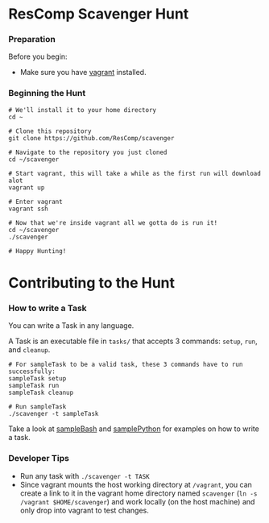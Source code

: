 # ResComp Scavenger Hunt

### Preparation

Before you begin:
* Make sure you have [vagrant](https://www.vagrantup.com/) installed.

### Beginning the Hunt
```
# We'll install it to your home directory
cd ~

# Clone this repository
git clone https://github.com/ResComp/scavenger

# Navigate to the repository you just cloned
cd ~/scavenger

# Start vagrant, this will take a while as the first run will download alot
vagrant up

# Enter vagrant
vagrant ssh

# Now that we're inside vagrant all we gotta do is run it!
cd ~/scavenger
./scavenger

# Happy Hunting!
```

# Contributing to the Hunt

### How to write a Task

You can write a Task in any language.

A Task is an executable file in `tasks/` that accepts 3 commands:
`setup`, `run`, and `cleanup`.

```
# For sampleTask to be a valid task, these 3 commands have to run successfully:
sampleTask setup
sampleTask run 
sampleTask cleanup

# Run sampleTask
./scavenger -t sampleTask
```

Take a look at [sampleBash](tasks/sampleBash) and
[samplePython](tasks/samplePython) for examples on how
to write a task.

### Developer Tips

* Run any task with `./scavenger -t TASK`
* Since vagrant mounts the host working directory at `/vagrant`, you can create
a link to it in the vagrant home directory named `scavenger` (`ln -s /vagrant
$HOME/scavenger`) and work locally (on the host machine) and only drop into
vagrant to test changes.

